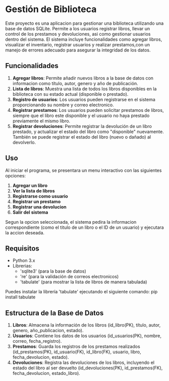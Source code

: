 # Gestión de Biblioteca

Este proyecto es una aplicacion para gestionar una biblioteca utilizando una base de datos SQLite. Permite a los usuarios registrar libros, llevar un control de los prestamos y devoluciones,
asi como gestionar usuarios dentro del sistema. El sistema incluye funcionalidades como agregar libros, visualizar el inventario, registrar usuarios y realizar prestamos,con un manejo de 
errores adecuado para asegurar la integridad de los datos.

## Funcionalidades

1. **Agregar libros**: Permite añadir nuevos libros a la base de datos con informacion como título, autor, genero y año de publicación.
2. **Lista de libros**: Muestra una lista de todos los libros disponibles en la biblioteca con su estado actual (disponible o prestado).
3. **Registro de usuarios**: Los usuarios pueden registrarse en el sistema proporcionando su nombre y correo electronico.
4. **Registrar prestamos**: Los usuarios pueden solicitar prestamos de libros, siempre que el libro este disponible y el usuario no haya prestado previamente el mismo libro.
5. **Registrar devoluciones**: Permite registrar la devolución de un libro prestado, y actualizar el estado del libro como "disponible" nuevamente. También se puede registrar el estado del
libro (nuevo o dañado) al devolverlo.

## Uso
Al iniciar el programa, se presentara un menu interactivo con las siguientes opciones:

1. **Agregar un libro**
2. **Ver la lista de libros**
3. **Registrarse como usuario**
4. **Registrar un prestamo**
5. **Registrar una devolucion**
6. **Salir del sistema**

Segun la opcion seleccionada, el sistema pedira la informacion correspondiente (como el titulo de un libro o el ID de un usuario) y ejecutara la accion deseada.

## Requisitos

- Python 3.x
- Librerias:
  - 'sqlite3' (para la base de datos)
  - 're' (para la validación de correos electronicos)
  - 'tabulate' (para mostrar la lista de libros de manera tabulada)

Puedes instalar la librería 'tabulate' ejecutando el siguiente comando:
pip install tabulate

## Estructura de la Base de Datos

1. **Libros**: Almacena la información de los libros (id_libro(PK), título, autor, genero, año_publicacion, estado).
2. **Usuarios**: Contiene los datos de los usuarios (id_usuarios(PK), nombre, correo, fecha_registro).
3. **Prestamos**: Guarda los registros de los prestamos realizados (id_prestamos(PK), id_usuario(FK), id_libro(FK), usuario, libro, fecha_devolucion, estado).
4. **Devoluciones**: Registra las devoluciones de los libros, incluyendo el estado del libro al ser devuelto (id_devoluciones(PK), id_prestamos(FK), fecha_devolucion, estado_libro).

